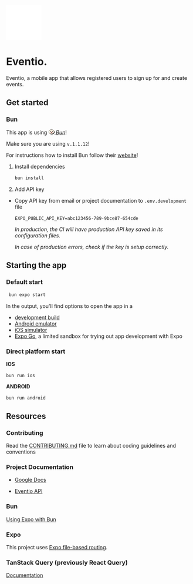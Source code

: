 ![Eventio Logo](/assets/images/white-logo.png "Eventio Logo")

# Eventio.

Eventio, a mobile app that allows registered users to sign up for and create events.

## Get started

### Bun

This app is using [![Bun Logo!](/assets/images/bun_logo.png "Bun Logo") _Bun_](https://bun.sh/)!

Make sure you are using `v.1.1.12`!

For instructions how to install Bun follow their [website](https://bun.sh/)!

1. Install dependencies

   ```bash
   bun install
   ```

2. Add API key

- Copy API key from email or project documentation to `.env.development` file

  ```
  EXPO_PUBLIC_API_KEY=abc123456-789-9bce87-654cde
  ```

  _In production, the CI will have production API key saved in its configuration files._

  _In case of production errors, check if the key is setup correctly._

## Starting the app

### Default start

```bash
 bun expo start
```

In the output, you'll find options to open the app in a

- [development build](https://docs.expo.dev/develop/development-builds/introduction/)
- [Android emulator](https://docs.expo.dev/workflow/android-studio-emulator/)
- [iOS simulator](https://docs.expo.dev/workflow/ios-simulator/)
- [Expo Go](https://expo.dev/go), a limited sandbox for trying out app development with Expo

### Direct platform start

**IOS**

```
bun run ios
```

**ANDROID**

```
bun run android
```

## Resources

### Contributing

Read the [CONTRIBUTING.md](CONTRIBUTING.md) file to learn about coding guidelines and conventions

### Project Documentation

- [Google Docs](https://docs.google.com/document/d/167XfckICXbD52TVxN2a83VxcZPCxmIKJ2HfOBR3vaG4/)

- [Eventio API](https://eventio-testproject-api.vercel.app/)

### Bun

[Using Expo with Bun](https://docs.expo.dev/guides/using-bun/)

### Expo

This project uses [Expo file-based routing](https://docs.expo.dev/router/introduction).

### TanStack Query (previously React Query)

[Documentation](https://tanstack.com/query/latest/docs/framework/react/overview)
